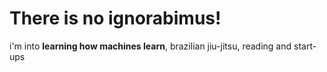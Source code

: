 # There is no ignorabimus!

i'm into **learning how machines learn**, brazilian jiu-jitsu, reading and start-ups

